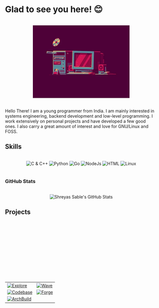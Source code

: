 # Glad to see you here! :blush:

<br>
<div align = "center">
    <img width = "320" height = "240" alt = "Happy Computer" src = "resources/happy_computer.webp">
</div>
<br>

<p>
Hello There! I am a young programmer from India. I am mainly interested in systems engineering, backend development and low-level programming. I work extensively on personal projects and have developed a few good ones. I also carry a great amount of interest and love for GNU/Linux and FOSS.
</p>

## Skills

<br>
<div align = "center">
    <img alt = "C & C++" src = "https://img.shields.io/badge/C%20&%20C++-1C1E26?style=for-the-badge&logo=C&logoColor=27D796&labelColor=1C1E26">
    <img alt = "Python" src = "https://img.shields.io/badge/Python-1C1E26?style=for-the-badge&logo=python&logoColor=27D796&labelColor=1C1E26">
    <img alt = "Go" src = "https://img.shields.io/badge/Go-1C1E26?style=for-the-badge&logo=go&logoColor=27D796&labelColor=1C1E26">
    <img alt = "NodeJs" src = "https://img.shields.io/badge/Node-1C1E26?style=for-the-badge&logo=node.js&logoColor=27D796&labelColor=1C1E26">
    <img alt = "HTML" src = "https://img.shields.io/badge/HTML-1C1E26?style=for-the-badge&logo=html5&logoColor=27D796&labelColor=1C1E26">
    <img alt = "Linux" src = "https://img.shields.io/badge/Linux-1C1E26?style=for-the-badge&logo=linux&logoColor=27D796&labelColor=1C1E26">
    
</div>
<br>

### GitHub Stats

<br>
<div align = "center">
    <img alt = "Shreyas Sable's GitHub Stats" src = "https://github-readme-stats.vercel.app/api?username=KILLinefficiency&show_icons=true&title_color=27D796&icon_color=B877DB&text_color=F9CBBE&bg_color=1C1E26">
</div>

## Projects

<br>
<div align = "center">
    <table>
        <tr>
        <td><a href = "https://www.github.com/KILLinefficiency/Explore" target = "_blank">
            <img alt = "Explore" src = "https://github-readme-stats.vercel.app/api/pin/?username=KILLinefficiency&repo=Explore&show_icons=true&title_color=27D796&icon_color=B877DB&text_color=F9CBBE&bg_color=1C1E26">
        </a></td>
        <br><br>
        <td><a href = "https://www.github.com/KILLinefficiency/Wave" target = "_blank">
            <img alt = "Wave" src = "https://github-readme-stats.vercel.app/api/pin/?username=KILLinefficiency&repo=Wave&show_icons=true&title_color=27D796&icon_color=B877DB&text_color=F9CBBE&bg_color=1C1E26">
        </a></td>
        </tr>
        <br><br>
        <tr>
        <td><a href = "https://www.github.com/KILLinefficiency/Codebase" target = "_blank">
            <img alt = "Codebase" src = "https://github-readme-stats.vercel.app/api/pin/?username=KILLinefficiency&repo=Codebase&show_icons=true&title_color=27D796&icon_color=B877DB&text_color=F9CBBE&bg_color=1C1E26">
        </a></td>
        <br><br>
        <td><a href = "https://www.github.com/KILLinefficiency/Forge" target = "_blank">
            <img alt = "Forge" src = "https://github-readme-stats.vercel.app/api/pin/?username=KILLinefficiency&repo=Forge&show_icons=true&title_color=27D796&icon_color=B877DB&text_color=F9CBBE&bg_color=1C1E26">
        </a></td>
        </tr>
        <tr>
        <br><br>
        <td><a href = "https://www.github.com/KILLinefficiency/ArchBuild" target = "_blank">
            <img alt = "ArchBuild" src = "https://github-readme-stats.vercel.app/api/pin/?username=KILLinefficiency&repo=ArchBuild&show_icons=true&title_color=27D796&icon_color=B877DB&text_color=F9CBBE&bg_color=1C1E26">
        </a></td>
        <br><br>
        </tr>
    </table>
</div>